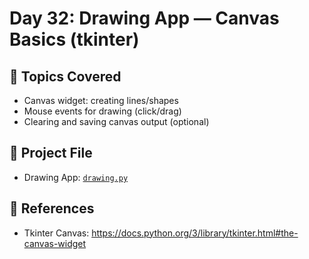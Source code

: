 # Day 32: Drawing App — Canvas Basics (tkinter)

## 📘 Topics Covered

- Canvas widget: creating lines/shapes
- Mouse events for drawing (click/drag)
- Clearing and saving canvas output (optional)

## 🧪 Project File

- Drawing App: [`drawing.py`](./drawing.py)

## 🔗 References
- Tkinter Canvas: https://docs.python.org/3/library/tkinter.html#the-canvas-widget

